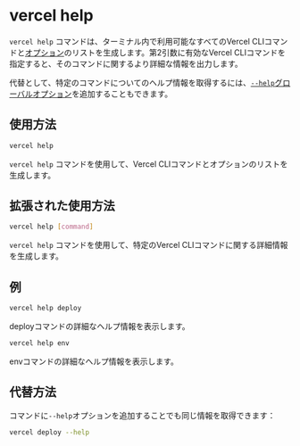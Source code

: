 # vercel help

`vercel help` コマンドは、ターミナル内で利用可能なすべてのVercel CLIコマンドと[オプション](/docs/cli/global-options)のリストを生成します。第2引数に有効なVercel CLIコマンドを指定すると、そのコマンドに関するより詳細な情報を出力します。

代替として、特定のコマンドについてのヘルプ情報を取得するには、[`--help`グローバルオプション](/docs/cli/global-options#help)を追加することもできます。

## 使用方法

```bash
vercel help
```

`vercel help` コマンドを使用して、Vercel CLIコマンドとオプションのリストを生成します。

## 拡張された使用方法

```bash
vercel help [command]
```

`vercel help` コマンドを使用して、特定のVercel CLIコマンドに関する詳細情報を生成します。

## 例

```bash
vercel help deploy
```

deployコマンドの詳細なヘルプ情報を表示します。

```bash
vercel help env
```

envコマンドの詳細なヘルプ情報を表示します。

## 代替方法

コマンドに`--help`オプションを追加することでも同じ情報を取得できます：

```bash
vercel deploy --help
```
